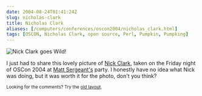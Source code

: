 ```yaml
--- 
date: 2004-08-24T01:41:24Z
slug: nicholas-clark
title: Nicholas Clark
aliases: [/computers/conferences/oscon2004/nicholas_clark.html]
tags: [OSCON, Nicholas Clark, open source, Perl, Pumpkin, Pumpking]
---
```


<img src="/2004/08/nicholas-clark/nicholas_on_the_rag.jpg" alt="Nick Clark goes Wild!"/>

<p>I just had to share this lovely picture of <a href="http://use.perl.org/~nicholas/journal" title="Nicholas Clark's use Perl Journal">Nick Clark</a>, taken on the Friday night of OSCon 2004 at <a href="http://use.perl.org/~matts/journal/" title="Matt Sergeant's use Perl Journal">Matt Sergeant's</a> party. I honestly have no idea what Nick was doing, but it was worth it for the photo, don't you think?</p>

<p class="past"><small>Looking for the comments? Try the <a rel="nofollow" href="//past.justatheory.com/computers/conferences/oscon2004/nicholas_clark.html">old layout</a>.</small></p>


